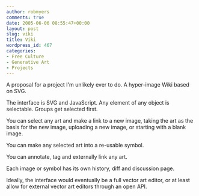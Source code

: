 ```yaml
---
author: robmyers
comments: true
date: 2005-06-06 08:55:47+00:00
layout: post
slug: viki
title: Viki
wordpress_id: 467
categories:
- Free Culture
- Generative Art
- Projects
---
```


  
A proposal for a project I'm unlikely ever to do. A hyper-image Wiki based on SVG.  


  
The interface is SVG and JavaScript. Any element of any object is selectable. Groups get selected first.  


  
You can select any art and make a link to a new image, taking the art as the basis for the new image, uploading a new image, or starting with a blank image.  


  
You can make any selected art into a re-usable symbol.  


  
You can annotate, tag and externally link any art.  


  
Each image or symbol has its own history, diff and discussion page.  


  
Ideally, the interface would eventually be a full vector art editor, or at least allow for external vector art editors through an open API.  


  


